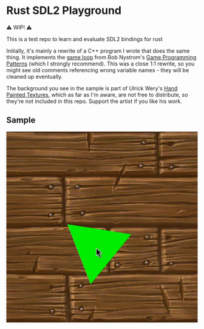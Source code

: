 
# Rust SDL2 Playground

⚠️ WIP! ⚠️

This is a test repo to learn and evaluate SDL2 bindings for rust

Initially, it's mainly a rewrite of a C++ program I wrote that does the same thing. It implements the [game loop](https://gameprogrammingpatterns.com/game-loop.html) from Bob Nystrom's [Game Programming Patterns](https://gameprogrammingpatterns.com/) (which I strongly recommend). This was a close 1:1 rewrite, so you might see old comments referencing wrong variable names - they will be cleaned up eventually.

The background you see in the sample is part of Ulrick Wery's [Hand Painted Textures](https://ulrickwery.artstation.com/projects/V2WOb), which as far as I'm aware, are not free to distribute, so they're not included in this repo. Support the artist if you like his work.

## Sample

![Rendering of a 2d spinning triangle periodically changing its color over a cartoonish wooden background](/assets/gif/colorful_triangle_spinning_with_background.gif)
